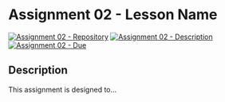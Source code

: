 # Assignment 02 - Lesson Name

[![Assignment 02 - Repository](https://img.shields.io/badge/Assignment02-Repository-blue?style=for-the-badge&logo=open%20badges)](#)
[![Assignment 02 - Description](https://img.shields.io/badge/Assignment02-Description-blue?style=for-the-badge&logo=open%20badges)](https://wellesley-bisc195.github.io/BISC195.jl/stable/Assignments/Assignment02.html)
[![Assignment 02 - Due](https://img.shields.io/badge/Due-6%2F11%2F2020-orange?style=for-the-badge&logo=open%20badges)](https://wellesley-bisc195.github.io/BISC195.jl/stable/Assignments/Assignment02.html)


## Description

This assignment is designed to...

